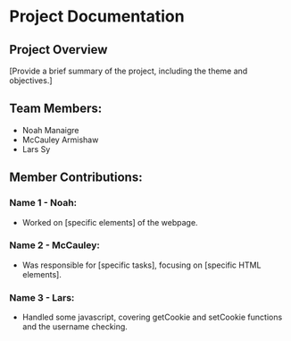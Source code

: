 # Project Documentation

## Project Overview

[Provide a brief summary of the project, including the theme and objectives.]

## Team Members:

-   Noah Manaigre
-   McCauley Armishaw
-   Lars Sy

## Member Contributions:

### Name 1 - Noah:

-   Worked on [specific elements] of the webpage.

### Name 2 - McCauley:

-   Was responsible for [specific tasks], focusing on [specific HTML elements].

### Name 3 - Lars:

-   Handled some javascript, covering getCookie and setCookie functions and the username checking.